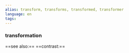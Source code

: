 ```yaml
---
alias: transform, transforms, transformed, transformer
language: en
tags: 
---
```

### transformation
==see also:== 
==contrast:== 